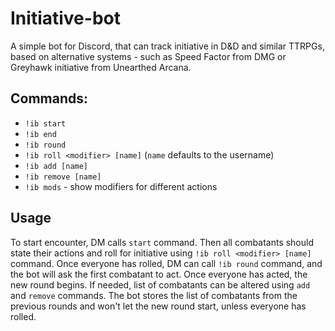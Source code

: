 # Initiative-bot
A simple bot for Discord, that can track initiative in D&D and similar TTRPGs, based on alternative systems - such as 
Speed Factor from DMG or Greyhawk initiative from Unearthed Arcana. 

## Commands:
* `!ib start`
* `!ib end`
* `!ib round`
* `!ib roll <modifier> [name]` (`name` defaults to the username)
* `!ib add [name]`
* `!ib remove [name]`
* `!ib mods` - show modifiers for different actions

## Usage
To start encounter, DM calls `start` command. Then all combatants should state their actions and roll for initiative using 
`!ib roll <modifier> [name]` command. Once everyone has rolled, DM can call `!ib round` command, and the bot will ask the first combatant
to act. Once everyone has acted, the new round begins. If needed, list of combatants can be altered using `add` and `remove` commands.
The bot stores the list of combatants from the previous rounds and won't let the new round start, unless everyone has rolled.
